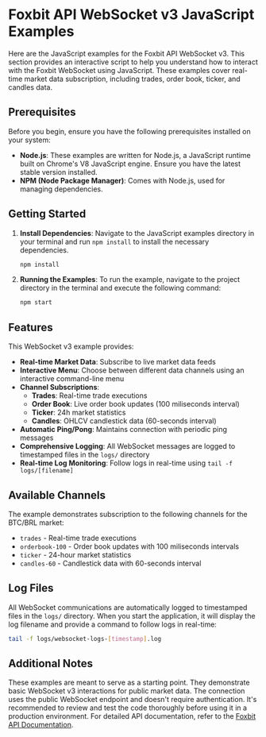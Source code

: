 # Foxbit API WebSocket v3 JavaScript Examples

Here are the JavaScript examples for the Foxbit API WebSocket v3. This section provides an interactive script to help you understand how to interact with the Foxbit WebSocket using JavaScript. These examples cover real-time market data subscription, including trades, order book, ticker, and candles data.

## Prerequisites

Before you begin, ensure you have the following prerequisites installed on your system:

- **Node.js**: These examples are written for Node.js, a JavaScript runtime built on Chrome's V8 JavaScript engine. Ensure you have the latest stable version installed.
- **NPM (Node Package Manager)**: Comes with Node.js, used for managing dependencies.

## Getting Started

1. **Install Dependencies**: Navigate to the JavaScript examples directory in your terminal and run `npm install` to install the necessary dependencies.

   ```bash
   npm install
   ```

2. **Running the Examples**: To run the example, navigate to the project directory in the terminal and execute the following command:

   ```bash
   npm start
   ```

## Features

This WebSocket v3 example provides:

- **Real-time Market Data**: Subscribe to live market data feeds
- **Interactive Menu**: Choose between different data channels using an interactive command-line menu
- **Channel Subscriptions**:
  - **Trades**: Real-time trade executions
  - **Order Book**: Live order book updates (100 miliseconds interval)
  - **Ticker**: 24h market statistics
  - **Candles**: OHLCV candlestick data (60-seconds interval)
- **Automatic Ping/Pong**: Maintains connection with periodic ping messages
- **Comprehensive Logging**: All WebSocket messages are logged to timestamped files in the `logs/` directory
- **Real-time Log Monitoring**: Follow logs in real-time using `tail -f logs/[filename]`

## Available Channels

The example demonstrates subscription to the following channels for the BTC/BRL market:

- `trades` - Real-time trade executions
- `orderbook-100` - Order book updates with 100 miliseconds intervals
- `ticker` - 24-hour market statistics
- `candles-60` - Candlestick data with 60-seconds interval

## Log Files

All WebSocket communications are automatically logged to timestamped files in the `logs/` directory. When you start the application, it will display the log filename and provide a command to follow logs in real-time:

```bash
tail -f logs/websocket-logs-[timestamp].log
```

## Additional Notes

These examples are meant to serve as a starting point. They demonstrate basic WebSocket v3 interactions for public market data. The connection uses the public WebSocket endpoint and doesn't require authentication. It's recommended to review and test the code thoroughly before using it in a production environment. For detailed API documentation, refer to the [Foxbit API Documentation](https://docs.foxbit.com.br/).
